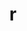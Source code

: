 ---
title: "r"
layout: cache
categories: [package, develop]
meta: {"versions": ["4.3.0", "4.3.2"], "compilers": ["gcc@=11.1.0", "gcc@=11.4.0", "gcc@=7.5.0", "gcc@=9.4.0"], "oss": ["ubuntu18.04", "ubuntu20.04"], "platforms": ["linux"], "targets": ["ppc64le", "x86_64_v3"], "stacks": ["build_systems", "e4s", "e4s-power", "root"], "num_specs": 50, "num_specs_by_stack": {"build_systems": 16, "root": 50, "e4s-power": 17, "e4s": 17}}
spec_details: [{"hash": "4pq6zgeesgyfsxphhelm2sjfvz73lbym", "compiler": "gcc@=7.5.0", "versions": ["4.3.0"], "os": "ubuntu18.04", "platform": "linux", "target": "x86_64_v3", "variants": ["~X", "build_system=autotools", "~external-lapack", "~memory_profiling", "~rmath"], "stacks": ["build_systems", "root"], "size": "-", "tarball": "https://binaries.spack.io/develop/build_cache/linux-ubuntu18.04-x86_64_v3/gcc-7.5.0/r-4.3.0/linux-ubuntu18.04-x86_64_v3-gcc-7.5.0-r-4.3.0-4pq6zgeesgyfsxphhelm2sjfvz73lbym.spack"}, {"hash": "z7blmdvjazfe5izh2o7mhnptaxsdybsm", "compiler": "gcc@=7.5.0", "versions": ["4.3.2"], "os": "ubuntu18.04", "platform": "linux", "target": "x86_64_v3", "variants": ["~X", "build_system=autotools", "~memory_profiling", "~rmath"], "stacks": ["build_systems", "root"], "size": "-", "tarball": "https://binaries.spack.io/develop/build_cache/linux-ubuntu18.04-x86_64_v3/gcc-7.5.0/r-4.3.2/linux-ubuntu18.04-x86_64_v3-gcc-7.5.0-r-4.3.2-z7blmdvjazfe5izh2o7mhnptaxsdybsm.spack"}, {"hash": "s4ini2kqtlwqbgkuqrzahi7hnd7r3wrm", "compiler": "gcc@=7.5.0", "versions": ["4.3.0"], "os": "ubuntu18.04", "platform": "linux", "target": "x86_64_v3", "variants": ["~X", "build_system=autotools", "~memory_profiling", "~rmath"], "stacks": ["build_systems", "root"], "size": "-", "tarball": "https://binaries.spack.io/develop/build_cache/linux-ubuntu18.04-x86_64_v3/gcc-7.5.0/r-4.3.0/linux-ubuntu18.04-x86_64_v3-gcc-7.5.0-r-4.3.0-s4ini2kqtlwqbgkuqrzahi7hnd7r3wrm.spack"}, {"hash": "rpqame4jy457ace4e6rufcip6dvcohsi", "compiler": "gcc@=7.5.0", "versions": ["4.3.2"], "os": "ubuntu18.04", "platform": "linux", "target": "x86_64_v3", "variants": ["~X", "build_system=autotools", "~memory_profiling", "~rmath"], "stacks": ["build_systems", "root"], "size": "-", "tarball": "https://binaries.spack.io/develop/build_cache/linux-ubuntu18.04-x86_64_v3/gcc-7.5.0/r-4.3.2/linux-ubuntu18.04-x86_64_v3-gcc-7.5.0-r-4.3.2-rpqame4jy457ace4e6rufcip6dvcohsi.spack"}, {"hash": "eqteloqhjzix6ta373ruzt5imvvbcesc", "compiler": "gcc@=7.5.0", "versions": ["4.3.0"], "os": "ubuntu18.04", "platform": "linux", "target": "x86_64_v3", "variants": ["~X", "build_system=autotools", "~external-lapack", "~memory_profiling", "~rmath"], "stacks": ["build_systems", "root"], "size": "-", "tarball": "https://binaries.spack.io/develop/build_cache/linux-ubuntu18.04-x86_64_v3/gcc-7.5.0/r-4.3.0/linux-ubuntu18.04-x86_64_v3-gcc-7.5.0-r-4.3.0-eqteloqhjzix6ta373ruzt5imvvbcesc.spack"}, {"hash": "pxv2lt3gm5g5jjlshfmk5uaxpkrnzcv7", "compiler": "gcc@=7.5.0", "versions": ["4.3.0"], "os": "ubuntu18.04", "platform": "linux", "target": "x86_64_v3", "variants": ["~X", "build_system=autotools", "~external-lapack", "~memory_profiling", "~rmath"], "stacks": ["build_systems", "root"], "size": "-", "tarball": "https://binaries.spack.io/develop/build_cache/linux-ubuntu18.04-x86_64_v3/gcc-7.5.0/r-4.3.0/linux-ubuntu18.04-x86_64_v3-gcc-7.5.0-r-4.3.0-pxv2lt3gm5g5jjlshfmk5uaxpkrnzcv7.spack"}, {"hash": "wag7hj5xqj3ptfdu7ckjexmz4bmtwzne", "compiler": "gcc@=7.5.0", "versions": ["4.3.0"], "os": "ubuntu18.04", "platform": "linux", "target": "x86_64_v3", "variants": ["~X", "build_system=autotools", "~external-lapack", "~memory_profiling", "~rmath"], "stacks": ["build_systems", "root"], "size": "-", "tarball": "https://binaries.spack.io/develop/build_cache/linux-ubuntu18.04-x86_64_v3/gcc-7.5.0/r-4.3.0/linux-ubuntu18.04-x86_64_v3-gcc-7.5.0-r-4.3.0-wag7hj5xqj3ptfdu7ckjexmz4bmtwzne.spack"}, {"hash": "cphxt2cyuimlem3q3zgpzkojo2v774ag", "compiler": "gcc@=7.5.0", "versions": ["4.3.0"], "os": "ubuntu18.04", "platform": "linux", "target": "x86_64_v3", "variants": ["~X", "build_system=autotools", "~external-lapack", "~memory_profiling", "~rmath"], "stacks": ["build_systems", "root"], "size": "-", "tarball": "https://binaries.spack.io/develop/build_cache/linux-ubuntu18.04-x86_64_v3/gcc-7.5.0/r-4.3.0/linux-ubuntu18.04-x86_64_v3-gcc-7.5.0-r-4.3.0-cphxt2cyuimlem3q3zgpzkojo2v774ag.spack"}, {"hash": "a5g6iqib2ks3qbl6vd26hpgtvivzrzz4", "compiler": "gcc@=7.5.0", "versions": ["4.3.0"], "os": "ubuntu18.04", "platform": "linux", "target": "x86_64_v3", "variants": ["~X", "build_system=autotools", "~external-lapack", "~memory_profiling", "~rmath"], "stacks": ["build_systems", "root"], "size": "-", "tarball": "https://binaries.spack.io/develop/build_cache/linux-ubuntu18.04-x86_64_v3/gcc-7.5.0/r-4.3.0/linux-ubuntu18.04-x86_64_v3-gcc-7.5.0-r-4.3.0-a5g6iqib2ks3qbl6vd26hpgtvivzrzz4.spack"}, {"hash": "nfjqt7rnus77nqx5kmewt7ekbjplnyhb", "compiler": "gcc@=7.5.0", "versions": ["4.3.0"], "os": "ubuntu18.04", "platform": "linux", "target": "x86_64_v3", "variants": ["~X", "build_system=autotools", "~external-lapack", "~memory_profiling", "~rmath"], "stacks": ["build_systems", "root"], "size": "-", "tarball": "https://binaries.spack.io/develop/build_cache/linux-ubuntu18.04-x86_64_v3/gcc-7.5.0/r-4.3.0/linux-ubuntu18.04-x86_64_v3-gcc-7.5.0-r-4.3.0-nfjqt7rnus77nqx5kmewt7ekbjplnyhb.spack"}, {"hash": "6fk2fbabxzmmhccddk4xrisqmvwcixo6", "compiler": "gcc@=7.5.0", "versions": ["4.3.0"], "os": "ubuntu18.04", "platform": "linux", "target": "x86_64_v3", "variants": ["~X", "build_system=autotools", "~external-lapack", "~memory_profiling", "~rmath"], "stacks": ["build_systems", "root"], "size": "-", "tarball": "https://binaries.spack.io/develop/build_cache/linux-ubuntu18.04-x86_64_v3/gcc-7.5.0/r-4.3.0/linux-ubuntu18.04-x86_64_v3-gcc-7.5.0-r-4.3.0-6fk2fbabxzmmhccddk4xrisqmvwcixo6.spack"}, {"hash": "sb2tlyhg6hxflxy2ofuavgwoerz4u4qy", "compiler": "gcc@=7.5.0", "versions": ["4.3.2"], "os": "ubuntu18.04", "platform": "linux", "target": "x86_64_v3", "variants": ["~X", "build_system=autotools", "~memory_profiling", "~rmath"], "stacks": ["build_systems", "root"], "size": "-", "tarball": "https://binaries.spack.io/develop/build_cache/linux-ubuntu18.04-x86_64_v3/gcc-7.5.0/r-4.3.2/linux-ubuntu18.04-x86_64_v3-gcc-7.5.0-r-4.3.2-sb2tlyhg6hxflxy2ofuavgwoerz4u4qy.spack"}, {"hash": "mycnkiucfacadgfmsjks4glfqongfzha", "compiler": "gcc@=7.5.0", "versions": ["4.3.0"], "os": "ubuntu18.04", "platform": "linux", "target": "x86_64_v3", "variants": ["~X", "build_system=autotools", "~memory_profiling", "~rmath"], "stacks": ["build_systems", "root"], "size": "-", "tarball": "https://binaries.spack.io/develop/build_cache/linux-ubuntu18.04-x86_64_v3/gcc-7.5.0/r-4.3.0/linux-ubuntu18.04-x86_64_v3-gcc-7.5.0-r-4.3.0-mycnkiucfacadgfmsjks4glfqongfzha.spack"}, {"hash": "5tvhkoypny4oogjhl5x2p7j2xj3pmvcg", "compiler": "gcc@=7.5.0", "versions": ["4.3.0"], "os": "ubuntu18.04", "platform": "linux", "target": "x86_64_v3", "variants": ["~X", "build_system=autotools", "~external-lapack", "~memory_profiling", "~rmath"], "stacks": ["build_systems", "root"], "size": "-", "tarball": "https://binaries.spack.io/develop/build_cache/linux-ubuntu18.04-x86_64_v3/gcc-7.5.0/r-4.3.0/linux-ubuntu18.04-x86_64_v3-gcc-7.5.0-r-4.3.0-5tvhkoypny4oogjhl5x2p7j2xj3pmvcg.spack"}, {"hash": "jqedyoobizhco7sqzpdtuajakyfjpdlf", "compiler": "gcc@=7.5.0", "versions": ["4.3.0"], "os": "ubuntu18.04", "platform": "linux", "target": "x86_64_v3", "variants": ["~X", "build_system=autotools", "~memory_profiling", "~rmath"], "stacks": ["build_systems", "root"], "size": "-", "tarball": "https://binaries.spack.io/develop/build_cache/linux-ubuntu18.04-x86_64_v3/gcc-7.5.0/r-4.3.0/linux-ubuntu18.04-x86_64_v3-gcc-7.5.0-r-4.3.0-jqedyoobizhco7sqzpdtuajakyfjpdlf.spack"}, {"hash": "5mfvspztchsatybix5ijilfayun22gg4", "compiler": "gcc@=7.5.0", "versions": ["4.3.2"], "os": "ubuntu18.04", "platform": "linux", "target": "x86_64_v3", "variants": ["~X", "build_system=autotools", "~memory_profiling", "~rmath"], "stacks": ["build_systems", "root"], "size": "-", "tarball": "https://binaries.spack.io/develop/build_cache/linux-ubuntu18.04-x86_64_v3/gcc-7.5.0/r-4.3.2/linux-ubuntu18.04-x86_64_v3-gcc-7.5.0-r-4.3.2-5mfvspztchsatybix5ijilfayun22gg4.spack"}, {"hash": "47mkhhunp5qojqustbzq2lr5qbnrik2n", "compiler": "gcc@=11.1.0", "versions": ["4.3.0"], "os": "ubuntu20.04", "platform": "linux", "target": "ppc64le", "variants": ["~X", "build_system=autotools", "~external-lapack", "~memory_profiling", "~rmath"], "stacks": ["root", "e4s-power"], "size": "-", "tarball": "https://binaries.spack.io/develop/build_cache/linux-ubuntu20.04-ppc64le/gcc-11.1.0/r-4.3.0/linux-ubuntu20.04-ppc64le-gcc-11.1.0-r-4.3.0-47mkhhunp5qojqustbzq2lr5qbnrik2n.spack"}, {"hash": "to6yogcjgdkrmtgdiacyrfzeddmaetei", "compiler": "gcc@=9.4.0", "versions": ["4.3.0"], "os": "ubuntu20.04", "platform": "linux", "target": "ppc64le", "variants": ["~X", "build_system=autotools", "~external-lapack", "~memory_profiling", "~rmath"], "stacks": ["root", "e4s-power"], "size": "-", "tarball": "https://binaries.spack.io/develop/build_cache/linux-ubuntu20.04-ppc64le/gcc-9.4.0/r-4.3.0/linux-ubuntu20.04-ppc64le-gcc-9.4.0-r-4.3.0-to6yogcjgdkrmtgdiacyrfzeddmaetei.spack"}, {"hash": "dsnzcrcwosetlgmvepapdgamueaip57c", "compiler": "gcc@=9.4.0", "versions": ["4.3.0"], "os": "ubuntu20.04", "platform": "linux", "target": "ppc64le", "variants": ["~X", "build_system=autotools", "~external-lapack", "~memory_profiling", "~rmath"], "stacks": ["root", "e4s-power"], "size": "-", "tarball": "https://binaries.spack.io/develop/build_cache/linux-ubuntu20.04-ppc64le/gcc-9.4.0/r-4.3.0/linux-ubuntu20.04-ppc64le-gcc-9.4.0-r-4.3.0-dsnzcrcwosetlgmvepapdgamueaip57c.spack"}, {"hash": "ydmrmuyamxr5po3pctcfvquhikgcafss", "compiler": "gcc@=9.4.0", "versions": ["4.3.0"], "os": "ubuntu20.04", "platform": "linux", "target": "ppc64le", "variants": ["~X", "build_system=autotools", "~external-lapack", "~memory_profiling", "~rmath"], "stacks": ["root", "e4s-power"], "size": "-", "tarball": "https://binaries.spack.io/develop/build_cache/linux-ubuntu20.04-ppc64le/gcc-9.4.0/r-4.3.0/linux-ubuntu20.04-ppc64le-gcc-9.4.0-r-4.3.0-ydmrmuyamxr5po3pctcfvquhikgcafss.spack"}, {"hash": "3uwzo2rrn4oyxhbz2kc3i4gaxjb3kmza", "compiler": "gcc@=9.4.0", "versions": ["4.3.0"], "os": "ubuntu20.04", "platform": "linux", "target": "ppc64le", "variants": ["~X", "build_system=autotools", "~memory_profiling", "~rmath"], "stacks": ["root", "e4s-power"], "size": "-", "tarball": "https://binaries.spack.io/develop/build_cache/linux-ubuntu20.04-ppc64le/gcc-9.4.0/r-4.3.0/linux-ubuntu20.04-ppc64le-gcc-9.4.0-r-4.3.0-3uwzo2rrn4oyxhbz2kc3i4gaxjb3kmza.spack"}, {"hash": "734yxpcpfexv4nx233ajpwi347b237az", "compiler": "gcc@=9.4.0", "versions": ["4.3.0"], "os": "ubuntu20.04", "platform": "linux", "target": "ppc64le", "variants": ["~X", "build_system=autotools", "~external-lapack", "~memory_profiling", "~rmath"], "stacks": ["root", "e4s-power"], "size": "-", "tarball": "https://binaries.spack.io/develop/build_cache/linux-ubuntu20.04-ppc64le/gcc-9.4.0/r-4.3.0/linux-ubuntu20.04-ppc64le-gcc-9.4.0-r-4.3.0-734yxpcpfexv4nx233ajpwi347b237az.spack"}, {"hash": "skeoatuf4een7a55ort2qi7ze4jicvpd", "compiler": "gcc@=9.4.0", "versions": ["4.3.0"], "os": "ubuntu20.04", "platform": "linux", "target": "ppc64le", "variants": ["~X", "build_system=autotools", "~external-lapack", "~memory_profiling", "~rmath"], "stacks": ["root", "e4s-power"], "size": "-", "tarball": "https://binaries.spack.io/develop/build_cache/linux-ubuntu20.04-ppc64le/gcc-9.4.0/r-4.3.0/linux-ubuntu20.04-ppc64le-gcc-9.4.0-r-4.3.0-skeoatuf4een7a55ort2qi7ze4jicvpd.spack"}, {"hash": "3v4ykd2htbdzhhtkiz2ecwz6vilnw6iu", "compiler": "gcc@=9.4.0", "versions": ["4.3.0"], "os": "ubuntu20.04", "platform": "linux", "target": "ppc64le", "variants": ["~X", "build_system=autotools", "~external-lapack", "~memory_profiling", "~rmath"], "stacks": ["root", "e4s-power"], "size": "-", "tarball": "https://binaries.spack.io/develop/build_cache/linux-ubuntu20.04-ppc64le/gcc-9.4.0/r-4.3.0/linux-ubuntu20.04-ppc64le-gcc-9.4.0-r-4.3.0-3v4ykd2htbdzhhtkiz2ecwz6vilnw6iu.spack"}, {"hash": "wsqne6svxdfysmar2mhbf6kc5y2u57bw", "compiler": "gcc@=9.4.0", "versions": ["4.3.0"], "os": "ubuntu20.04", "platform": "linux", "target": "ppc64le", "variants": ["~X", "build_system=autotools", "~external-lapack", "~memory_profiling", "~rmath"], "stacks": ["root", "e4s-power"], "size": "-", "tarball": "https://binaries.spack.io/develop/build_cache/linux-ubuntu20.04-ppc64le/gcc-9.4.0/r-4.3.0/linux-ubuntu20.04-ppc64le-gcc-9.4.0-r-4.3.0-wsqne6svxdfysmar2mhbf6kc5y2u57bw.spack"}, {"hash": "65gumrreryud2c72baikwuv2g524lqrv", "compiler": "gcc@=9.4.0", "versions": ["4.3.0"], "os": "ubuntu20.04", "platform": "linux", "target": "ppc64le", "variants": ["~X", "build_system=autotools", "~memory_profiling", "~rmath"], "stacks": ["root", "e4s-power"], "size": "-", "tarball": "https://binaries.spack.io/develop/build_cache/linux-ubuntu20.04-ppc64le/gcc-9.4.0/r-4.3.0/linux-ubuntu20.04-ppc64le-gcc-9.4.0-r-4.3.0-65gumrreryud2c72baikwuv2g524lqrv.spack"}, {"hash": "5pdw42pfzmgkru5rgegwnftn2mgjrows", "compiler": "gcc@=9.4.0", "versions": ["4.3.0"], "os": "ubuntu20.04", "platform": "linux", "target": "ppc64le", "variants": ["~X", "build_system=autotools", "~external-lapack", "~memory_profiling", "~rmath"], "stacks": ["root", "e4s-power"], "size": "-", "tarball": "https://binaries.spack.io/develop/build_cache/linux-ubuntu20.04-ppc64le/gcc-9.4.0/r-4.3.0/linux-ubuntu20.04-ppc64le-gcc-9.4.0-r-4.3.0-5pdw42pfzmgkru5rgegwnftn2mgjrows.spack"}, {"hash": "onrrume56v6nth2r5sdt2lgh6bihq3k6", "compiler": "gcc@=9.4.0", "versions": ["4.3.2"], "os": "ubuntu20.04", "platform": "linux", "target": "ppc64le", "variants": ["~X", "build_system=autotools", "~memory_profiling", "~rmath"], "stacks": ["root", "e4s-power"], "size": "-", "tarball": "https://binaries.spack.io/develop/build_cache/linux-ubuntu20.04-ppc64le/gcc-9.4.0/r-4.3.2/linux-ubuntu20.04-ppc64le-gcc-9.4.0-r-4.3.2-onrrume56v6nth2r5sdt2lgh6bihq3k6.spack"}, {"hash": "666hqvy5m74fxosceemcwwgpshbp5rbi", "compiler": "gcc@=9.4.0", "versions": ["4.3.2"], "os": "ubuntu20.04", "platform": "linux", "target": "ppc64le", "variants": ["~X", "build_system=autotools", "~memory_profiling", "~rmath"], "stacks": ["root", "e4s-power"], "size": "-", "tarball": "https://binaries.spack.io/develop/build_cache/linux-ubuntu20.04-ppc64le/gcc-9.4.0/r-4.3.2/linux-ubuntu20.04-ppc64le-gcc-9.4.0-r-4.3.2-666hqvy5m74fxosceemcwwgpshbp5rbi.spack"}, {"hash": "qke5fg6kzdtulqljkwxivbbz2momdhvz", "compiler": "gcc@=9.4.0", "versions": ["4.3.2"], "os": "ubuntu20.04", "platform": "linux", "target": "ppc64le", "variants": ["~X", "build_system=autotools", "~memory_profiling", "~rmath"], "stacks": ["root", "e4s-power"], "size": "-", "tarball": "https://binaries.spack.io/develop/build_cache/linux-ubuntu20.04-ppc64le/gcc-9.4.0/r-4.3.2/linux-ubuntu20.04-ppc64le-gcc-9.4.0-r-4.3.2-qke5fg6kzdtulqljkwxivbbz2momdhvz.spack"}, {"hash": "y4is4v5gp5bvitnwhxphnhg5fnqutcfh", "compiler": "gcc@=9.4.0", "versions": ["4.3.0"], "os": "ubuntu20.04", "platform": "linux", "target": "ppc64le", "variants": ["~X", "build_system=autotools", "~external-lapack", "~memory_profiling", "~rmath"], "stacks": ["root", "e4s-power"], "size": "-", "tarball": "https://binaries.spack.io/develop/build_cache/linux-ubuntu20.04-ppc64le/gcc-9.4.0/r-4.3.0/linux-ubuntu20.04-ppc64le-gcc-9.4.0-r-4.3.0-y4is4v5gp5bvitnwhxphnhg5fnqutcfh.spack"}, {"hash": "lxzgrxftr745bjdu47pmflqq7jg54ung", "compiler": "gcc@=9.4.0", "versions": ["4.3.0"], "os": "ubuntu20.04", "platform": "linux", "target": "ppc64le", "variants": ["~X", "build_system=autotools", "~memory_profiling", "~rmath"], "stacks": ["root", "e4s-power"], "size": "-", "tarball": "https://binaries.spack.io/develop/build_cache/linux-ubuntu20.04-ppc64le/gcc-9.4.0/r-4.3.0/linux-ubuntu20.04-ppc64le-gcc-9.4.0-r-4.3.0-lxzgrxftr745bjdu47pmflqq7jg54ung.spack"}, {"hash": "mweerw2btsxgyzalyyrbzjktrhhzyork", "compiler": "gcc@=9.4.0", "versions": ["4.3.2"], "os": "ubuntu20.04", "platform": "linux", "target": "ppc64le", "variants": ["~X", "build_system=autotools", "~memory_profiling", "~rmath"], "stacks": ["root", "e4s-power"], "size": "-", "tarball": "https://binaries.spack.io/develop/build_cache/linux-ubuntu20.04-ppc64le/gcc-9.4.0/r-4.3.2/linux-ubuntu20.04-ppc64le-gcc-9.4.0-r-4.3.2-mweerw2btsxgyzalyyrbzjktrhhzyork.spack"}, {"hash": "7acxg3pgm4niqekgaf37z3fn5sb5m5cy", "compiler": "gcc@=11.1.0", "versions": ["4.3.0"], "os": "ubuntu20.04", "platform": "linux", "target": "x86_64_v3", "variants": ["~X", "build_system=autotools", "~external-lapack", "~memory_profiling", "~rmath"], "stacks": ["e4s", "root"], "size": "-", "tarball": "https://binaries.spack.io/develop/build_cache/linux-ubuntu20.04-x86_64_v3/gcc-11.1.0/r-4.3.0/linux-ubuntu20.04-x86_64_v3-gcc-11.1.0-r-4.3.0-7acxg3pgm4niqekgaf37z3fn5sb5m5cy.spack"}, {"hash": "j5ay3khano4fa7kyny3ttcn3okvz7q42", "compiler": "gcc@=11.4.0", "versions": ["4.3.0"], "os": "ubuntu20.04", "platform": "linux", "target": "x86_64_v3", "variants": ["~X", "build_system=autotools", "~external-lapack", "~memory_profiling", "~rmath"], "stacks": ["e4s", "root"], "size": "-", "tarball": "https://binaries.spack.io/develop/build_cache/linux-ubuntu20.04-x86_64_v3/gcc-11.4.0/r-4.3.0/linux-ubuntu20.04-x86_64_v3-gcc-11.4.0-r-4.3.0-j5ay3khano4fa7kyny3ttcn3okvz7q42.spack"}, {"hash": "qmvujpggx5flkx542ag4flhq3lud27rc", "compiler": "gcc@=11.4.0", "versions": ["4.3.0"], "os": "ubuntu20.04", "platform": "linux", "target": "x86_64_v3", "variants": ["~X", "build_system=autotools", "~external-lapack", "~memory_profiling", "~rmath"], "stacks": ["e4s", "root"], "size": "-", "tarball": "https://binaries.spack.io/develop/build_cache/linux-ubuntu20.04-x86_64_v3/gcc-11.4.0/r-4.3.0/linux-ubuntu20.04-x86_64_v3-gcc-11.4.0-r-4.3.0-qmvujpggx5flkx542ag4flhq3lud27rc.spack"}, {"hash": "4eycgijpvihe6nfxzv3qpbbzp6gso3vr", "compiler": "gcc@=11.4.0", "versions": ["4.3.0"], "os": "ubuntu20.04", "platform": "linux", "target": "x86_64_v3", "variants": ["~X", "build_system=autotools", "~external-lapack", "~memory_profiling", "~rmath"], "stacks": ["e4s", "root"], "size": "-", "tarball": "https://binaries.spack.io/develop/build_cache/linux-ubuntu20.04-x86_64_v3/gcc-11.4.0/r-4.3.0/linux-ubuntu20.04-x86_64_v3-gcc-11.4.0-r-4.3.0-4eycgijpvihe6nfxzv3qpbbzp6gso3vr.spack"}, {"hash": "nsna66l5gexljkunem4xltfjvsbw7ddu", "compiler": "gcc@=11.4.0", "versions": ["4.3.0"], "os": "ubuntu20.04", "platform": "linux", "target": "x86_64_v3", "variants": ["~X", "build_system=autotools", "~memory_profiling", "~rmath"], "stacks": ["e4s", "root"], "size": "-", "tarball": "https://binaries.spack.io/develop/build_cache/linux-ubuntu20.04-x86_64_v3/gcc-11.4.0/r-4.3.0/linux-ubuntu20.04-x86_64_v3-gcc-11.4.0-r-4.3.0-nsna66l5gexljkunem4xltfjvsbw7ddu.spack"}, {"hash": "wdudmmewl7hdznozjoettw6irtjsawf7", "compiler": "gcc@=11.4.0", "versions": ["4.3.2"], "os": "ubuntu20.04", "platform": "linux", "target": "x86_64_v3", "variants": ["~X", "build_system=autotools", "~memory_profiling", "~rmath"], "stacks": ["e4s", "root"], "size": "-", "tarball": "https://binaries.spack.io/develop/build_cache/linux-ubuntu20.04-x86_64_v3/gcc-11.4.0/r-4.3.2/linux-ubuntu20.04-x86_64_v3-gcc-11.4.0-r-4.3.2-wdudmmewl7hdznozjoettw6irtjsawf7.spack"}, {"hash": "lfmwgat7el5jzezrsqxzvftobl2zzorw", "compiler": "gcc@=11.4.0", "versions": ["4.3.0"], "os": "ubuntu20.04", "platform": "linux", "target": "x86_64_v3", "variants": ["~X", "build_system=autotools", "~external-lapack", "~memory_profiling", "~rmath"], "stacks": ["e4s", "root"], "size": "-", "tarball": "https://binaries.spack.io/develop/build_cache/linux-ubuntu20.04-x86_64_v3/gcc-11.4.0/r-4.3.0/linux-ubuntu20.04-x86_64_v3-gcc-11.4.0-r-4.3.0-lfmwgat7el5jzezrsqxzvftobl2zzorw.spack"}, {"hash": "km4w4xewwlt6yazj5d744hfyihauxuam", "compiler": "gcc@=11.4.0", "versions": ["4.3.0"], "os": "ubuntu20.04", "platform": "linux", "target": "x86_64_v3", "variants": ["~X", "build_system=autotools", "~memory_profiling", "~rmath"], "stacks": ["e4s", "root"], "size": "-", "tarball": "https://binaries.spack.io/develop/build_cache/linux-ubuntu20.04-x86_64_v3/gcc-11.4.0/r-4.3.0/linux-ubuntu20.04-x86_64_v3-gcc-11.4.0-r-4.3.0-km4w4xewwlt6yazj5d744hfyihauxuam.spack"}, {"hash": "beeuetuyj6oexjui2mqa5oetlan77qgq", "compiler": "gcc@=11.4.0", "versions": ["4.3.0"], "os": "ubuntu20.04", "platform": "linux", "target": "x86_64_v3", "variants": ["~X", "build_system=autotools", "~external-lapack", "~memory_profiling", "~rmath"], "stacks": ["e4s", "root"], "size": "-", "tarball": "https://binaries.spack.io/develop/build_cache/linux-ubuntu20.04-x86_64_v3/gcc-11.4.0/r-4.3.0/linux-ubuntu20.04-x86_64_v3-gcc-11.4.0-r-4.3.0-beeuetuyj6oexjui2mqa5oetlan77qgq.spack"}, {"hash": "jwxjl7yopwgqlnlmvedhgq5ruiwbry2a", "compiler": "gcc@=11.4.0", "versions": ["4.3.0"], "os": "ubuntu20.04", "platform": "linux", "target": "x86_64_v3", "variants": ["~X", "build_system=autotools", "~external-lapack", "~memory_profiling", "~rmath"], "stacks": ["e4s", "root"], "size": "-", "tarball": "https://binaries.spack.io/develop/build_cache/linux-ubuntu20.04-x86_64_v3/gcc-11.4.0/r-4.3.0/linux-ubuntu20.04-x86_64_v3-gcc-11.4.0-r-4.3.0-jwxjl7yopwgqlnlmvedhgq5ruiwbry2a.spack"}, {"hash": "zdrzp2swn5ppm6eetfhqcy32g426k2vi", "compiler": "gcc@=11.4.0", "versions": ["4.3.2"], "os": "ubuntu20.04", "platform": "linux", "target": "x86_64_v3", "variants": ["~X", "build_system=autotools", "~memory_profiling", "~rmath"], "stacks": ["e4s", "root"], "size": "-", "tarball": "https://binaries.spack.io/develop/build_cache/linux-ubuntu20.04-x86_64_v3/gcc-11.4.0/r-4.3.2/linux-ubuntu20.04-x86_64_v3-gcc-11.4.0-r-4.3.2-zdrzp2swn5ppm6eetfhqcy32g426k2vi.spack"}, {"hash": "haaifl75ph3ln5voud6jahlzkbr35pqf", "compiler": "gcc@=11.4.0", "versions": ["4.3.0"], "os": "ubuntu20.04", "platform": "linux", "target": "x86_64_v3", "variants": ["~X", "build_system=autotools", "~external-lapack", "~memory_profiling", "~rmath"], "stacks": ["e4s", "root"], "size": "-", "tarball": "https://binaries.spack.io/develop/build_cache/linux-ubuntu20.04-x86_64_v3/gcc-11.4.0/r-4.3.0/linux-ubuntu20.04-x86_64_v3-gcc-11.4.0-r-4.3.0-haaifl75ph3ln5voud6jahlzkbr35pqf.spack"}, {"hash": "j72j2tmeldr2lvurqw7wbg4rc2r5ipkw", "compiler": "gcc@=11.4.0", "versions": ["4.3.2"], "os": "ubuntu20.04", "platform": "linux", "target": "x86_64_v3", "variants": ["~X", "build_system=autotools", "~memory_profiling", "~rmath"], "stacks": ["e4s", "root"], "size": "-", "tarball": "https://binaries.spack.io/develop/build_cache/linux-ubuntu20.04-x86_64_v3/gcc-11.4.0/r-4.3.2/linux-ubuntu20.04-x86_64_v3-gcc-11.4.0-r-4.3.2-j72j2tmeldr2lvurqw7wbg4rc2r5ipkw.spack"}, {"hash": "l7qw2zhvuldxbjaizvpq3mdjrtiq6nqw", "compiler": "gcc@=11.4.0", "versions": ["4.3.0"], "os": "ubuntu20.04", "platform": "linux", "target": "x86_64_v3", "variants": ["~X", "build_system=autotools", "~external-lapack", "~memory_profiling", "~rmath"], "stacks": ["e4s", "root"], "size": "-", "tarball": "https://binaries.spack.io/develop/build_cache/linux-ubuntu20.04-x86_64_v3/gcc-11.4.0/r-4.3.0/linux-ubuntu20.04-x86_64_v3-gcc-11.4.0-r-4.3.0-l7qw2zhvuldxbjaizvpq3mdjrtiq6nqw.spack"}, {"hash": "r7k2d3vkelsldzmbminnvmkzutlcek63", "compiler": "gcc@=11.4.0", "versions": ["4.3.2"], "os": "ubuntu20.04", "platform": "linux", "target": "x86_64_v3", "variants": ["~X", "build_system=autotools", "~memory_profiling", "~rmath"], "stacks": ["e4s", "root"], "size": "-", "tarball": "https://binaries.spack.io/develop/build_cache/linux-ubuntu20.04-x86_64_v3/gcc-11.4.0/r-4.3.2/linux-ubuntu20.04-x86_64_v3-gcc-11.4.0-r-4.3.2-r7k2d3vkelsldzmbminnvmkzutlcek63.spack"}, {"hash": "zrks5wp2lisgedlv5crnk26bl3oguexm", "compiler": "gcc@=11.4.0", "versions": ["4.3.0"], "os": "ubuntu20.04", "platform": "linux", "target": "x86_64_v3", "variants": ["~X", "build_system=autotools", "~memory_profiling", "~rmath"], "stacks": ["e4s", "root"], "size": "-", "tarball": "https://binaries.spack.io/develop/build_cache/linux-ubuntu20.04-x86_64_v3/gcc-11.4.0/r-4.3.0/linux-ubuntu20.04-x86_64_v3-gcc-11.4.0-r-4.3.0-zrks5wp2lisgedlv5crnk26bl3oguexm.spack"}, {"hash": "suer7xdrvs274hfzrw5mg6rtqwvphg7k", "compiler": "gcc@=11.4.0", "versions": ["4.3.0"], "os": "ubuntu20.04", "platform": "linux", "target": "x86_64_v3", "variants": ["~X", "build_system=autotools", "~external-lapack", "~memory_profiling", "~rmath"], "stacks": ["e4s", "root"], "size": "-", "tarball": "https://binaries.spack.io/develop/build_cache/linux-ubuntu20.04-x86_64_v3/gcc-11.4.0/r-4.3.0/linux-ubuntu20.04-x86_64_v3-gcc-11.4.0-r-4.3.0-suer7xdrvs274hfzrw5mg6rtqwvphg7k.spack"}]
---
